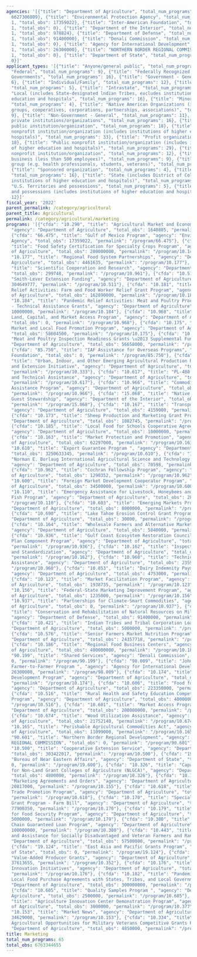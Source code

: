 ```yaml
---
agencies: '[{"title": "Department of Agriculture", "total_num_programs": 56, "total_obs":
  6627306809}, {"title": "Environmental Protection Agency", "total_num_programs":
  1, "total_obs": 17359022}, {"title": "Inter-American Foundation", "total_num_programs":
  1, "total_obs": 0}, {"title": "Department of the Interior", "total_num_programs":
  1, "total_obs": 978824}, {"title": "Department of Defense", "total_num_programs":
  1, "total_obs": 91400000}, {"title": "Denali Commission", "total_num_programs":
  1, "total_obs": 0}, {"title": "Agency for International Development", "total_num_programs":
  1, "total_obs": 26300000}, {"title": "NORTHERN BORDER REGIONAL COMMISSION", "total_num_programs":
  1, "total_obs": 0}, {"title": "Department of State", "total_num_programs": 2, "total_obs":
  0}]'
applicant_types: '[{"title": "Anyone/general public", "total_num_programs": 6}, {"title":
  "Federal", "total_num_programs": 9}, {"title": "Federally Recognized lndian Tribal
  Governments", "total_num_programs": 16}, {"title": "Government - General", "total_num_programs":
  6}, {"title": "Individual/Family", "total_num_programs": 12}, {"title": "Interstate",
  "total_num_programs": 5}, {"title": "Intrastate", "total_num_programs": 3}, {"title":
  "Local (includes State-designated lndian Tribes, excludes institutions of higher
  education and hospitals", "total_num_programs": 16}, {"title": "Minority group",
  "total_num_programs": 4}, {"title": "Native American Organizations (includes lndian
  groups, cooperatives, corporations, partnerships, associations)", "total_num_programs":
  9}, {"title": "Non-Government - General", "total_num_programs": 11}, {"title": "Other
  private institutions/organizations", "total_num_programs": 16}, {"title": "Other
  public institution/organization", "total_num_programs": 18}, {"title": "Private
  nonprofit institution/organization (includes institutions of higher education and
  hospitals)", "total_num_programs": 33}, {"title": "Profit organization", "total_num_programs":
  18}, {"title": "Public nonprofit institution/organization (includes institutions
  of higher education and hospitals)", "total_num_programs": 29}, {"title": "Quasi-public
  nonprofit institution/organization", "total_num_programs": 12}, {"title": "Small
  business (less than 500 employees)", "total_num_programs": 9}, {"title": "Specialized
  group (e.g. health professionals, students, veterans)", "total_num_programs": 7},
  {"title": "Sponsored organization", "total_num_programs": 4}, {"title": "State",
  "total_num_programs": 16}, {"title": "State (includes District of Columbia, public
  institutions of higher education and hospitals)", "total_num_programs": 22}, {"title":
  "U.S. Territories and possessions", "total_num_programs": 5}, {"title": "U.S. Territories
  and possessions (includes institutions of higher education and hospitals)", "total_num_programs":
  12}]'
fiscal_year: '2022'
parent_permalink: /category/agricultural
parent_title: Agricultural
permalink: /category/agricultural/marketing
programs: '[{"cfda": "10.290", "title": "Agricultural Market and Economic Research",
  "agency": "Department of Agriculture", "total_obs": 1640805, "permalink": "/program/10.290"},
  {"cfda": "66.475", "title": "Gulf of Mexico Program", "agency": "Environmental Protection
  Agency", "total_obs": 17359022, "permalink": "/program/66.475"}, {"cfda": "10.142",
  "title": "Food Safety Certification for Specialty Crops Program", "agency": "Department
  of Agriculture", "total_obs": 200000000, "permalink": "/program/10.142"}, {"cfda":
  "10.177", "title": "Regional Food System Partnerships", "agency": "Department of
  Agriculture", "total_obs": 4461635, "permalink": "/program/10.177"}, {"cfda": "10.961",
  "title": "Scientific Cooperation and Research", "agency": "Department of Agriculture",
  "total_obs": 299748, "permalink": "/program/10.961"}, {"cfda": "10.511", "title":
  "Smith-Lever Extension Funding", "agency": "Department of Agriculture", "total_obs":
  304649777, "permalink": "/program/10.511"}, {"cfda": "10.181", "title": "Pandemic
  Relief Activities: Farm and Food Worker Relief Grant Program", "agency": "Department
  of Agriculture", "total_obs": 162890000, "permalink": "/program/10.181"}, {"cfda":
  "10.184", "title": "Pandemic Relief Activities: Meat and Poultry Processing Capacity
  - Technical Assistance Grants", "agency": "Department of Agriculture", "total_obs":
  10000000, "permalink": "/program/10.184"}, {"cfda": "10.968", "title": "Increasing
  Land, Capital, and Market Access Program", "agency": "Department of Agriculture",
  "total_obs": 0, "permalink": "/program/10.968"}, {"cfda": "10.175", "title": "Farmers
  Market and Local Food Promotion Program", "agency": "Department of Agriculture",
  "total_obs": 58604500, "permalink": "/program/10.175"}, {"cfda": "10.180", "title":
  "Meat and Poultry Inspection Readiness Grants \u2013 Supplemental Funding", "agency":
  "Department of Agriculture", "total_obs": 56658000, "permalink": "/program/10.180"},
  {"cfda": "85.750", "title": "IAF Assistance for Overseas Programs", "agency": "Inter-American
  Foundation", "total_obs": 0, "permalink": "/program/85.750"}, {"cfda": "10.333",
  "title": "Urban, Indoor, and Other Emerging Agricultural Production Research, Education,
  and Extension Initiative", "agency": "Department of Agriculture", "total_obs": 9400000,
  "permalink": "/program/10.333"}, {"cfda": "10.617", "title": "PL-480 Market Development
  and Technical Assistance", "agency": "Department of Agriculture", "total_obs": 0,
  "permalink": "/program/10.617"}, {"cfda": "10.966", "title": "Commodity Container
  Assistance Program", "agency": "Department of Agriculture", "total_obs": 827725,
  "permalink": "/program/10.966"}, {"cfda": "15.068", "title": "Native Hawaiian Community
  Guest Stewardship", "agency": "Department of the Interior", "total_obs": 978824,
  "permalink": "/program/15.068"}, {"cfda": "10.167", "title": "Transportation Services",
  "agency": "Department of Agriculture", "total_obs": 4159000, "permalink": "/program/10.167"},
  {"cfda": "10.173", "title": "Sheep Production and Marketing Grant Program", "agency":
  "Department of Agriculture", "total_obs": 1882745, "permalink": "/program/10.173"},
  {"cfda": "10.185", "title": "Local Food for Schools Cooperative Agreement Program",
  "agency": "Department of Agriculture", "total_obs": 10000000, "permalink": "/program/10.185"},
  {"cfda": "10.163", "title": "Market Protection and Promotion", "agency": "Department
  of Agriculture", "total_obs": 62297000, "permalink": "/program/10.163"}, {"cfda":
  "10.610", "title": "Export Guarantee Program ", "agency": "Department of Agriculture",
  "total_obs": 3250633345, "permalink": "/program/10.610"}, {"cfda": "10.777", "title":
  "Norman E. Borlaug International Agricultural Science and Technology Fellowship",
  "agency": "Department of Agriculture", "total_obs": 70598, "permalink": "/program/10.777"},
  {"cfda": "10.962", "title": "Cochran Fellowship Program", "agency": "Department
  of Agriculture", "total_obs": 1290352, "permalink": "/program/10.962"}, {"cfda":
  "10.600", "title": "Foreign Market Development Cooperator Program", "agency": "Department
  of Agriculture", "total_obs": 34500000, "permalink": "/program/10.600"}, {"cfda":
  "10.110", "title": "Emergency Assistance for Livestock, Honeybees and Farm-Raised
  Fish Program", "agency": "Department of Agriculture", "total_obs": 280447039, "permalink":
  "/program/10.110"}, {"cfda": "10.603", "title": "Emerging Markets Program", "agency":
  "Department of Agriculture", "total_obs": 8000000, "permalink": "/program/10.603"},
  {"cfda": "10.690", "title": "Lake Tahoe Erosion Control Grant Program", "agency":
  "Department of Agriculture", "total_obs": 30000, "permalink": "/program/10.690"},
  {"cfda": "10.164", "title": "Wholesale Farmers and Alternative Market Development",
  "agency": "Department of Agriculture", "total_obs": 5840000, "permalink": "/program/10.164"},
  {"cfda": "10.936", "title": "Gulf Coast Ecosystem Restoration Council Comprehensive
  Plan Component Program", "agency": "Department of Agriculture", "total_obs": 4085000,
  "permalink": "/program/10.936"}, {"cfda": "10.162", "title": "Inspection Grading
  and Standardization", "agency": "Department of Agriculture", "total_obs": 170075000,
  "permalink": "/program/10.162"}, {"cfda": "10.960", "title": "Technical Agricultural
  Assistance", "agency": "Department of Agriculture", "total_obs": 23596925, "permalink":
  "/program/10.960"}, {"cfda": "10.053", "title": "Dairy Indemnity Payment Program",
  "agency": "Department of Agriculture", "total_obs": 4753000, "permalink": "/program/10.053"},
  {"cfda": "10.123", "title": "Market Facilitation Program", "agency": "Department
  of Agriculture", "total_obs": 1938735, "permalink": "/program/10.123"}, {"cfda":
  "10.156", "title": "Federal-State Marketing Improvement Program", "agency": "Department
  of Agriculture", "total_obs": 1235000, "permalink": "/program/10.156"}, {"cfda":
  "10.937", "title": "Partnerships for Climate-Smart Commodities", "agency": "Department
  of Agriculture", "total_obs": 0, "permalink": "/program/10.937"}, {"cfda": "12.005",
  "title": "Conservation and Rehabilitation of Natural Resources on Military Installations",
  "agency": "Department of Defense", "total_obs": 91400000, "permalink": "/program/12.005"},
  {"cfda": "10.421", "title": "Indian Tribes and Tribal Corporation Loans", "agency":
  "Department of Agriculture", "total_obs": 5000000, "permalink": "/program/10.421"},
  {"cfda": "10.576", "title": "Senior Farmers Market Nutrition Program", "agency":
  "Department of Agriculture", "total_obs": 24357718, "permalink": "/program/10.576"},
  {"cfda": "10.186", "title": "Regional Food Business Centers", "agency": "Department
  of Agriculture", "total_obs": 400000000, "permalink": "/program/10.186"}, {"cfda":
  "90.199", "title": "Shared Services", "agency": "Denali Commission", "total_obs":
  0, "permalink": "/program/90.199"}, {"cfda": "98.009", "title": "John Ogonowski
  Farmer-to-Farmer Program ", "agency": "Agency for International Development", "total_obs":
  26300000, "permalink": "/program/98.009"}, {"cfda": "10.174", "title": "Acer Access
  Development Program", "agency": "Department of Agriculture", "total_obs": 6500000,
  "permalink": "/program/10.174"}, {"cfda": "10.606", "title": "Food for Progress",
  "agency": "Department of Agriculture", "total_obs": 223350000, "permalink": "/program/10.606"},
  {"cfda": "10.516", "title": "Rural Health and Safety Education Competitive Grants
  Program", "agency": "Department of Agriculture", "total_obs": 4000000, "permalink":
  "/program/10.516"}, {"cfda": "10.601", "title": "Market Access Program", "agency":
  "Department of Agriculture", "total_obs": 200000000, "permalink": "/program/10.601"},
  {"cfda": "10.674", "title": "Wood Utilization Assistance", "agency": "Department
  of Agriculture", "total_obs": 21752140, "permalink": "/program/10.674"}, {"cfda":
  "10.165", "title": "Perishable Agricultural Commodities Act", "agency": "Department
  of Agriculture", "total_obs": 11099000, "permalink": "/program/10.165"}, {"cfda":
  "90.601", "title": "Northern Border Regional Development", "agency": "NORTHERN BORDER
  REGIONAL COMMISSION", "total_obs": 0, "permalink": "/program/90.601"}, {"cfda":
  "10.500", "title": "Cooperative Extension Service", "agency": "Department of Agriculture",
  "total_obs": 303422017, "permalink": "/program/10.500"}, {"cfda": "19.600", "title":
  "Bureau of Near Eastern Affairs", "agency": "Department of State", "total_obs":
  0, "permalink": "/program/19.600"}, {"cfda": "10.326", "title": "Capacity Building
  for Non-Land Grant Colleges of Agriculture (NLGCA)", "agency": "Department of Agriculture",
  "total_obs": 4800000, "permalink": "/program/10.326"}, {"cfda": "10.155", "title":
  "Marketing Agreements and Orders", "agency": "Department of Agriculture", "total_obs":
  20817000, "permalink": "/program/10.155"}, {"cfda": "10.618", "title": "Agricultural
  Trade Promotion Program", "agency": "Department of Agriculture", "total_obs": 0,
  "permalink": "/program/10.618"}, {"cfda": "10.170", "title": "Specialty Crop Block
  Grant Program - Farm Bill", "agency": "Department of Agriculture", "total_obs":
  77900350, "permalink": "/program/10.170"}, {"cfda": "10.179", "title": "Micro-Grants
  for Food Security Program", "agency": "Department of Agriculture", "total_obs":
  5000000, "permalink": "/program/10.179"}, {"cfda": "10.380", "title": "Food Supply
  Chain Guaranteed Loan Program", "agency": "Department of Agriculture", "total_obs":
  100000000, "permalink": "/program/10.380"}, {"cfda": "10.443", "title": "Outreach
  and Assistance for Socially Disadvantaged and Veteran Farmers and Ranchers", "agency":
  "Department of Agriculture", "total_obs": 57500000, "permalink": "/program/10.443"},
  {"cfda": "19.124", "title": "East Asia and Pacific Grants Program", "agency": "Department
  of State", "total_obs": 0, "permalink": "/program/19.124"}, {"cfda": "10.352", "title":
  "Value-Added Producer Grants", "agency": "Department of Agriculture", "total_obs":
  37613655, "permalink": "/program/10.352"}, {"cfda": "10.176", "title": "Dairy Business
  Innovation Initiatives", "agency": "Department of Agriculture", "total_obs": 104950000,
  "permalink": "/program/10.176"}, {"cfda": "10.182", "title": "Pandemic Relief Activities:
  Local Food Purchase Agreements with States, Tribes, and Local Governments", "agency":
  "Department of Agriculture", "total_obs": 300000000, "permalink": "/program/10.182"},
  {"cfda": "10.605", "title": "Quality Samples Program ", "agency": "Department of
  Agriculture", "total_obs": 2500000, "permalink": "/program/10.605"}, {"cfda": "10.377",
  "title": "Agriculture Innovation Center Demonstration Program", "agency": "Department
  of Agriculture", "total_obs": 3000000, "permalink": "/program/10.377"}, {"cfda":
  "10.153", "title": "Market News", "agency": "Department of Agriculture", "total_obs":
  34629000, "permalink": "/program/10.153"}, {"cfda": "10.334", "title": "Enhancing
  Agricultural Opportunities for Military Veterans Competitive Grants Program", "agency":
  "Department of Agriculture", "total_obs": 4850000, "permalink": "/program/10.334"}]'
title: Marketing
total_num_programs: 65
total_obs: 6763344655
---
```

